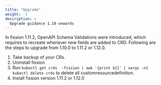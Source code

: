 ```yaml
---
title: "Upgrade"
weight: -1
description: >
  Upgrade guidance 1.10 onwards
---
```


In fission 1.11.2, OpenAPI Schema Validations were introduced, which requires to recreate whenever new fields are added to CRD. Following are the steps to upgrade from 1.10.0 to 1.11.2 or 1.12.0.

1. Take backup of your CRs.
2. Uninstall fission
3. Run `kubectl get crds  -fission | awk '{print $1}' | xargs -n1 kubectl delete crds` to delete all customresourcedefinition.
4. Install fission version 1.11.2 or 1.12.0